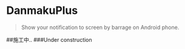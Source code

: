 # DanmakuPlus
>Show your notification to screen by barrage on Android phone.

##施工中..
###Under construction

